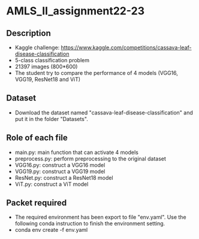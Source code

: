 # AMLS_II_assignment22-23
## Description
-   Kaggle challenge: https://www.kaggle.com/competitions/cassava-leaf-disease-classification
-   5-class classification problem
-   21397 images (800*600)
-   The student try to compare the performance of 4 models (VGG16, VGG19, ResNet18 and ViT)

## Dataset
-   Download the dataset named "cassava-leaf-disease-classification" and put it in the folder "Datasets".

## Role of each file
-   main.py: main function that can activate 4 models
-   preprocess.py: perform preprocessing to the original dataset
-   VGG16.py: construct a VGG16 model
-   VGG19.py: construct a VGG19 model
-   ResNet.py: construct a ResNet18 model
-   ViT.py: construct a ViT model

## Packet required
-   The required environment has been export to file "env.yaml". Use the following conda instruction to finish the environment setting.
-   conda env create -f env.yaml